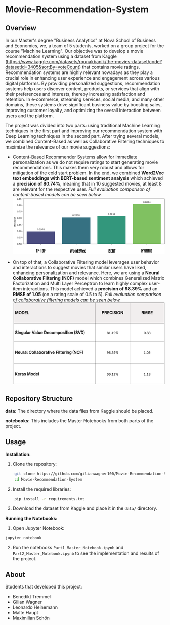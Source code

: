 # Movie-Recommendation-System

## Overview
In our Master's degree "Business Analytics" at Nova School of Business and Economics, we, a team of 5 students, worked on a group project for the course "Machine Learning". Our objective was to develop a movie recommendation system using a dataset from Kaggle (https://www.kaggle.com/datasets/rounakbanik/the-movies-dataset/code?datasetId=3405&sortBy=voteCount) that contains movie ratings. Recommendation systems are highly relevant nowadays as they play a crucial role in enhancing user experience and engagement across various digital platforms. By providing personalized suggestions, recommendation systems help users discover content, products, or services that align with their preferences and interests, thereby increasing satisfaction and retention. In e-commerce, streaming services, social media, and many other domains, these systems drive significant business value by boosting sales, improving customer loyalty, and optimizing the overall interaction between users and the platform.

The project was divided into two parts: using traditional Machine Learning techniques in the first part and improving our recommendation system with Deep Learning techniques in the second part. After trying several models, we combined Content-Based as well as Collaborative Filtering techniques to maximize the relevance of our movie suggestions:
- Content-Based Recommender Systems allow for immediate personalization as we do not require ratings to start generating movie recommendations. This makes them very robust and allows for mitigation of the cold start problem. In the end, we combined **Word2Vec text embeddings with BERT-based sentiment analysis** which achieved a **precision of 80.74%**, meaning that in 10 suggested movies, at least 8 are relevant for the respective user.
*Full evaluation comparison of content-based models can be seen below.*  
[![Content-Based Models Overview](https://github.com/benetremmel/Movie-Recommendation-System/blob/main/Evaluation%20Metrics%20Visualization/Content_Based_Models_Overview.png)](https://github.com/benetremmel/Movie-Recommendation-System/blob/main/Evaluation%20Metrics%20Visualization/Content_Based_Models_Overview.png)

- On top of that, a Collaborative Filtering model leverages user behavior and interactions to suggest movies that similar users have liked, enhancing personalization and relevance. Here, we are using a **Neural Collaborative Filtering (NCF)** model which combines Generalized Matrix Factorization and Multi Layer Perceptron to learn highly complex user-item interactions. This model achieved a **precision of 98.39%** and an **RMSE of 1.05** (on a rating scale of 0.5 to 5).
*Full evaluation comparison of collaborative filtering models can be seen below.*
[![Collaborative Filtering Models Overview](https://github.com/benetremmel/Movie-Recommendation-System/blob/main/Evaluation%20Metrics%20Visualization/Collaborative_Filtering_Models_Overview.png)](https://github.com/benetremmel/Movie-Recommendation-System/blob/main/Evaluation%20Metrics%20Visualization/Collaborative_Filtering_Models_Overview.png)  


## Repository Structure
**data:**
The directory where the data files from Kaggle should be placed.

**notebooks:**
This includes the Master Notebooks from both parts of the project.

## Usage
**Installation:**
1. Clone the repository:
```sh
    git clone https://github.com/gilianwagner100/Movie-Recommendation-System.git
    cd Movie-Recommendation-System
```
2. Install the required libraries:
```sh
    pip install -r requirements.txt
```
3. Download the dataset from Kaggle and place it in the `data/` directory.

**Running the Notebooks:**
1. Open Jupyter Notebook:
```sh
jupyter notebook
```

2. Run the notebooks `Part1_Master_Notebook.ipynb` and `Part2_Master_Notebook.ipynb` to see the implementation and results of the project.

## About
Students that developed this project:
- Benedikt Tremmel
- Gilian Wagner
- Leonardo Heinemann
- Malte Haupt
- Maximilian Schön
